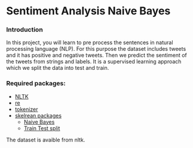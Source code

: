 # Sentiment Analysis Naive Bayes

### Introduction
In this project, you will learn to pre process the sentences in natural processing language (NLP). For this purpose the dataset includes tweets
and it has positive and negative tweets. Then we predict the sentiment of the tweets from strings and labels. It is a supervised learning approach
which we split the data into test and train.

### Required packages:
* [NLTK](https://www.nltk.org/)
* [re](https://docs.python.org/3/library/re.html)
* [tokenizer](https://www.nltk.org/api/nltk.tokenize.html)
* [skelrean packages](https://scikit-learn.org/stable/index.html)
  * [Naive Bayes](https://scikit-learn.org/stable/modules/naive_bayes.html)
  * [Train Test split](https://scikit-learn.org/stable/modules/generated/sklearn.model_selection.train_test_split.html)

The dataset is avaible from nltk.
